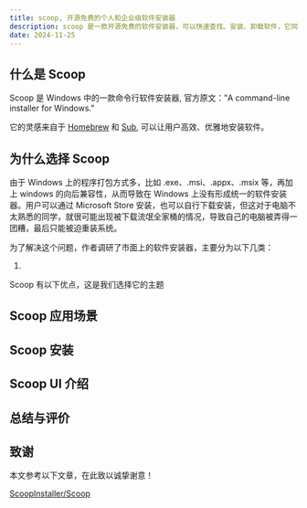 ```yaml
---
title: scoop, 开源免费的个人和企业级软件安装器
description: scoop 是一款开源免费的软件安装器，可以快速查找、安装、卸载软件，它同样适用于企业软件管理，可以封装软件安装过程，统一安装和使用。
date: 2024-11-25
---
```


## 什么是 Scoop

Scoop 是 Windows 中的一款命令行软件安装器, 官方原文："A command-line installer for Windows." 

它的灵感来自于 [Homebrew](https://brew.sh/) 和 [Sub](https://signalvnoise.com/posts/3264-automating-with-convention-introducing-sub), 可以让用户高效、优雅地安装软件。

## 为什么选择 Scoop

由于 Windows 上的程序打包方式多，比如 .exe、.msi、.appx、.msix 等，再加上 windows 的向后兼容性，从而导致在 Windows 上没有形成统一的软件安装器。用户可以通过 Microsoft Store 安装，也可以自行下载安装，但这对于电脑不太熟悉的同学，就很可能出现被下载流氓全家桶的情况，导致自己的电脑被弄得一团糟，最后只能被迫重装系统。

为了解决这个问题，作者调研了市面上的软件安装器，主要分为以下几类：

1. 

Scoop 有以下优点，这是我们选择它的主题


## Scoop 应用场景

## Scoop 安装

## Scoop UI 介绍

## 总结与评价

## 致谢

本文参考以下文章，在此致以诚挚谢意！

[ScoopInstaller/Scoop](https://github.com/ScoopInstaller/Scoop)